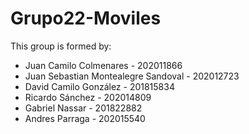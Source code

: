 # Grupo22-Moviles
This group is formed by:

- Juan Camilo Colmenares - 202011866
- Juan Sebastian Montealegre Sandoval - 202012723
- David Camilo González - 201815834
- Ricardo Sánchez - 202014809
- Gabriel Nassar - 201822882
- Andres Parraga - 202015540
